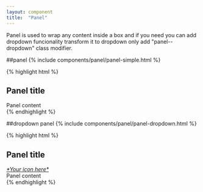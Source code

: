 ```yaml
---
layout: component
title:  "Panel"
---
```


Panel is used to wrap any content inside a box and  if you need you can add dropdown funcionality transform it to dropdown only add "panel--dropdown" class modifier.

##panel
{% include components/panel/panel-simple.html %}

{% highlight html %}
<section class="panel">
    <h1 class="panel__title">Panel title</h1>
    <div class="panel__content">Panel content</div>
</section>
{% endhighlight %}


##dropdown panel
{% include components/panel/panel-dropdown.html %}

{% highlight html %}
<section class="panel panel--dropdown">
    <div class="dropdown dropdown--stacked dropdown--selected" data-selected>
        <h1 class="panel__title">Panel title</h1>
        <a data-rel="dropdown" href="#content">
            <i class="icon">*Your icon here*</i>
        </a>
        <div id="content" class="panel__content" data-dropdown>Panel content</div>
    </div>
</section>
{% endhighlight %}